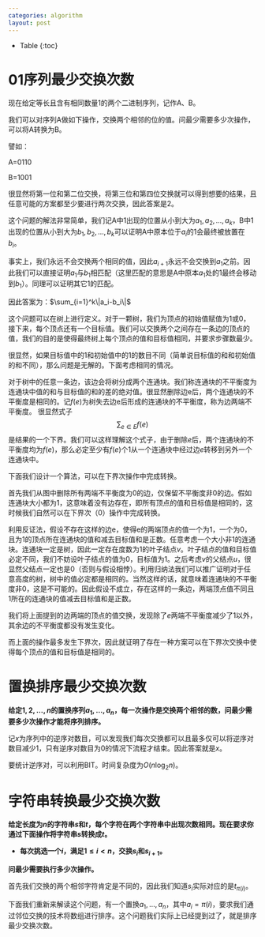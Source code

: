 ```yaml
---
categories: algorithm
layout: post
---
```


- Table
{:toc}

# 01序列最少交换次数

现在给定等长且含有相同数量1的两个二进制序列，记作A、B。

我们可以对序列A做如下操作，交换两个相邻的位的值。问最少需要多少次操作，可以将A转换为B。

譬如：

A=0110

B=1001

很显然将第一位和第二位交换，将第三位和第四位交换就可以得到想要的结果，且任意可能的方案都至少要进行两次交换，因此答案是2。

这个问题的解法非常简单，我们记A中1出现的位置从小到大为$a_1,a_2,\ldots,a_k$，B中1出现的位置从小到大为$b_1,b_2,\ldots,b_k$可以证明A中原本位于$a_i$的1会最终被放置在$b_i$。

事实上，我们永远不会交换两个相同的值，因此$a_{i+1}$永远不会交换到$a_1$之前。因此我们可以直接证明$a_1$与$b_1$相匹配（这里匹配的意思是A中原本$a_1$处的1最终会移动到$b_1$）。同理可以证明其它1的匹配。

因此答案为：$\sum_{i=1}^k\|a_i-b_i\|$


这个问题可以在树上进行定义。对于一颗树，我们为顶点的初始值赋值为1或0，接下来，每个顶点还有一个目标值。我们可以交换两个之间存在一条边的顶点的值，我们的目的是使得最终树上每个顶点的值和目标值相同，并要求步骤数最少。

很显然，如果目标值中的1和初始值中的1的数目不同（简单说目标值的和和初始值的和不同），那么问题是无解的。下面考虑相同的情况。

对于树中的任意一条边，该边会将树分成两个连通块。我们称连通块的不平衡度为连通块中值的和与目标值的和的差的绝对值。很显然删除边e后，两个连通块的不平衡度是相同的。记$f(e)$为树失去边e后形成的连通块的不平衡度，称为边两端不平衡度。
很显然式子
$$
\sum_{e\in E}f(e)
$$
是结果的一个下界。我们可以这样理解这个式子，由于删除$e$后，两个连通块的不平衡度均为$f(e)$，那么必定至少有$f(e)$个1从一个连通块中经过边$e$转移到另外一个连通块中。

下面我们设计一个算法，可以在下界次操作中完成转换。

首先我们从图中删除所有两端不平衡度为0的边，仅保留不平衡度非0的边。假如连通块大小都为1，这意味着没有边存在，即所有顶点的值和目标值是相同的，这时候我们自然可以在下界次（0）操作中完成转换。

利用反证法，假设不存在这样的边e，使得e的两端顶点的值一个为1，一个为0，且为1的顶点所在连通块的值和减去目标值和是正数。任意考虑一个大小非1的连通块。连通块一定是树，因此一定存在度数为1的叶子结点$v$。叶子结点的值和目标值必定不同，我们不妨设叶子结点的值为0，目标值为1。之后考虑$v$的父结点$u$，很显然父结点一定也是0（否则与假设相悖）。利用归纳法我们可以推广证明对于任意高度的树，树中的值必定都是相同的。当然这样的话，就意味着连通块的不平衡度非0，这是不可能的。因此假设不成立，存在这样的一条边，两端顶点值不同且1所在的连通块的值减去目标值和是正数。

我们将上面提到的边两端的顶点的值交换，发现除了$e$两端不平衡度减少了1以外，其余边的不平衡度都没有发生变化。

而上面的操作最多发生下界次，因此就证明了存在一种方案可以在下界次交换中使得每个顶点的值和目标值是相同的。

# 置换排序最少交换次数

**给定$1,2,\ldots,n$的置换序列$a_1,\ldots,a_n$，每一次操作是交换两个相邻的数，问最少需要多少次操作才能将序列排序。**

记$x$为序列中的逆序对数目，可以发现我们每次交换都可以且最多仅可以将逆序对数目减少1，只有逆序对数目为$0$的情况下流程才结束。因此答案就是$x$。

要统计逆序对，可以利用BIT。时间复杂度为$O(n\log_2n)$。

# 字符串转换最少交换次数

**给定长度为$n$的字符串$s$和$t$，每个字符在两个字符串中出现次数相同。现在要求你通过下面操作将字符串$s$转换成$t$。**

- **每次挑选一个$i$，满足$1\leq i<n$，交换$s_i$和$s_{i+1}$。**

**问最少需要执行多少次操作。**

首先我们交换的两个相邻字符肯定是不同的，因此我们知道$s_i$实际对应的是$t_{\pi(i)}$。

下面我们重新来解读这个问题，有一个置换$a_1,\ldots,a_n$，其中$a_i=\pi(i)$，要求我们通过邻位交换的技术将数组进行排序。这个问题我们实际上已经提到过了，就是排序最少交换次数。